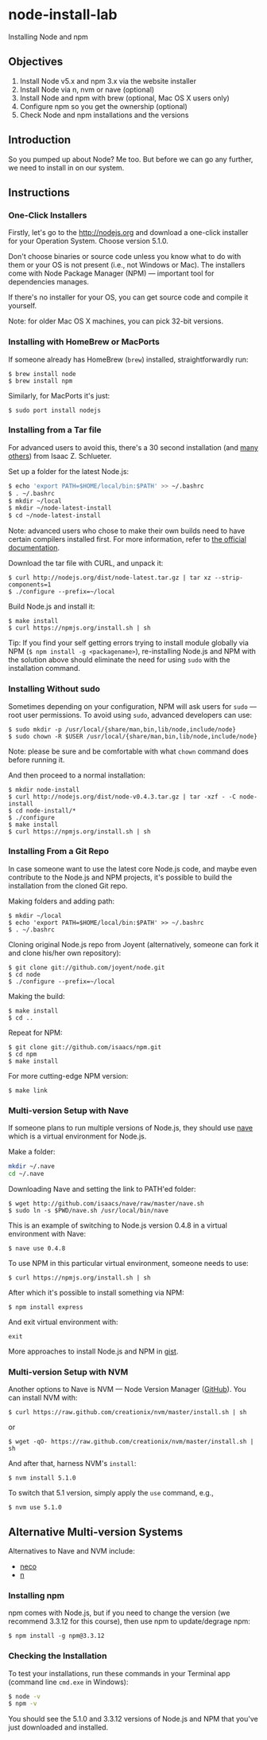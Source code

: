 # node-install-lab

Installing Node and npm

## Objectives

1. Install Node v5.x and npm 3.x via the website installer
1. Install Node via n, nvm or nave (optional)
1. Install Node and npm with brew (optional, Mac OS X users only)
1. Configure npm so you get the ownership (optional)
1. Check Node and npm installations and the versions

## Introduction

So you pumped up about Node? Me too. But before we can go any further, we need to install in on our system. 

## Instructions

### One-Click Installers

Firstly, let's go to the <http://nodejs.org> and download a one-click installer for your Operation System. Choose version 5.1.0. 

Don't choose binaries or source code unless you know what to do with them or your OS is not present (i.e., not Windows or Mac). The installers come with Node Package Manager (NPM) — important tool for dependencies manages.

If there's no installer for your OS, you can get source code and compile it yourself. 

Note: for older Mac OS X machines, you can pick 32-bit versions.

### Installing with HomeBrew or MacPorts

If someone already has HomeBrew (`brew`) installed, straightforwardly run:

```
$ brew install node
$ brew install npm
```

Similarly, for MacPorts it's just:

```
$ sudo port install nodejs
```

### Installing from a Tar file

For advanced users to avoid this, there's a 30 second installation (and [many others](https://gist.github.com/isaacs/579814)) from Isaac Z. Schlueter.

Set up a folder for the latest Node.js:

```bash
$ echo 'export PATH=$HOME/local/bin:$PATH' >> ~/.bashrc
$ . ~/.bashrc
$ mkdir ~/local
$ mkdir ~/node-latest-install
$ cd ~/node-latest-install
```

Note: advanced users who chose to make their own builds need to have certain compilers installed first. For more information, refer to [the official documentation](https://github.com/joyent/node/wiki/Installation).

Download the tar file with CURL, and unpack it:

```
$ curl http://nodejs.org/dist/node-latest.tar.gz | tar xz --strip-components=1
$ ./configure --prefix=~/local
```

Build Node.js and install it:

```
$ make install
$ curl https://npmjs.org/install.sh | sh
```


Tip: If you find your self getting errors trying to install module globally via NPM (`$ npm install -g <packagename>`), re-installing Node.js and NPM with the solution above should eliminate the need for using `sudo` with the installation command.

### Installing Without sudo

Sometimes depending on your configuration, NPM will ask users for `sudo` — root user permissions. To avoid using `sudo`, advanced developers can use:

```
$ sudo mkdir -p /usr/local/{share/man,bin,lib/node,include/node}
$ sudo chown -R $USER /usr/local/{share/man,bin,lib/node,include/node}
```

Note: please be sure and be comfortable with what `chown` command does before running it.

And then proceed to a normal installation:

```
$ mkdir node-install
$ curl http://nodejs.org/dist/node-v0.4.3.tar.gz | tar -xzf - -C node-install
$ cd node-install/*
$ ./configure
$ make install
$ curl https://npmjs.org/install.sh | sh
```

### Installing From a Git Repo

In case someone want to use the latest core Node.js code, and maybe even contribute to the Node.js and NPM projects, it's possible to build the installation from the cloned Git repo.

Making folders and adding path:

``` 
$ mkdir ~/local
$ echo 'export PATH=$HOME/local/bin:$PATH' >> ~/.bashrc
$ . ~/.bashrc
```

Cloning original Node.js repo from Joyent (alternatively, someone can fork it and clone his/her own repository):

``` 
$ git clone git://github.com/joyent/node.git
$ cd node
$ ./configure --prefix=~/local
```

Making the build:

```
$ make install
$ cd ..
```

Repeat for NPM:

```
$ git clone git://github.com/isaacs/npm.git
$ cd npm
$ make install 
```

For more cutting-edge NPM version:

```
$ make link
```

### Multi-version Setup with Nave

If someone plans to run multiple versions of Node.js, they should use [nave](https://github.com/isaacs/nave) which is a virtual environment for Node.js.


Make a folder:

```bash
mkdir ~/.nave
cd ~/.nave
```

Downloading Nave and setting the link to PATH'ed folder:

```
$ wget http://github.com/isaacs/nave/raw/master/nave.sh
$ sudo ln -s $PWD/nave.sh /usr/local/bin/nave
```

This is an example of switching to Node.js version 0.4.8 in a virtual environment with Nave:

``` 
$ nave use 0.4.8
```

To use NPM in this particular virtual environment, someone needs to use:

```
$ curl https://npmjs.org/install.sh | sh
```

After which it's possible to install something via NPM:

```
$ npm install express 
```

And exit virtual environment with:

```
exit
```

More approaches to install Node.js and NPM in [gist](https://gist.github.com/isaacs/579814).


### Multi-version Setup with NVM

Another options to Nave is NVM — Node Version Manager ([GitHub](https://github.com/creationix/nvm)). You can install NVM with:

```
$ curl https://raw.github.com/creationix/nvm/master/install.sh | sh
```

or

```
$ wget -qO- https://raw.github.com/creationix/nvm/master/install.sh | sh
```

And after that, harness NVM's `install`:

```
$ nvm install 5.1.0
```

To switch that 5.1 version, simply apply the `use` command, e.g., 

```
$ nvm use 5.1.0
```

## Alternative Multi-version Systems

Alternatives to Nave and NVM include:

* [neco](https://github.com/kuno/neco)
* [n](https://github.com/visionmedia/n)


### Installing npm

npm comes with Node.js, but if you need to change the version (we recommend 3.3.12 for this course), then use npm to update/degrage npm:

```
$ npm install -g npm@3.3.12
```

### Checking the Installation

To test your installations, run these commands in your Terminal app (command line `cmd.exe` in Windows):

```bash
$ node -v
$ npm -v
```

You should see the 5.1.0 and 3.3.12 versions of Node.js and NPM that you've just downloaded and installed.


